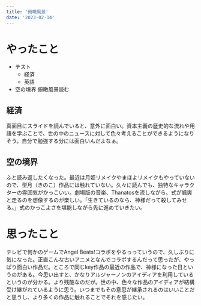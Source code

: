 ```yaml
---
title: '俯瞰風景'
date: '2023-02-14'
---
```


# やったこと

- テスト
	- 経済
	- 英語
- 空の境界 俯瞰風景読む

## 経済


真面目にスライドを読んでいると、意外に面白い。資本主義の歴史的な流れや用語を学ぶことで、世の中のニュースに対して色々考えることができるようになりそう。自分で勉強する分には面白いんだよなぁ。


## 空の境界


ふと読み返したくなった。最近は月姫リメイクやまほよリメイクもやっていないので、型月（きのこ）作品には触れていない。久々に読んでも、独特なキャラクターの雰囲気がかっこいい。劇場版の音楽、Thanatosを流しながら、式が颯爽と走るのを想像するのが楽しい。「生きているのなら、神様だって殺してみせる。」式のかっこよさを堪能しながら先に進めていきたい。


# 思ったこと


テレビで何かのゲームでAngel Beats!コラボをやるっっていうので、久しぶりに気になった。正直こんな古いアニメとなんでコラボするんだって思ったが、やっぱり面白い作品だ。ところで同じkey作品の最近の作品で、神様になった日というのがある。今思い出すと、かなりアルジャーノンのアイディアを利用しているというのが分かる。より残酷なのだが。世の中、色々な作品のアイディアが結構受け継がれているように思う。いつまでもその意思が継承されるのはいいことだと思うし、より多くの作品に触れることでそれを感じたい。

